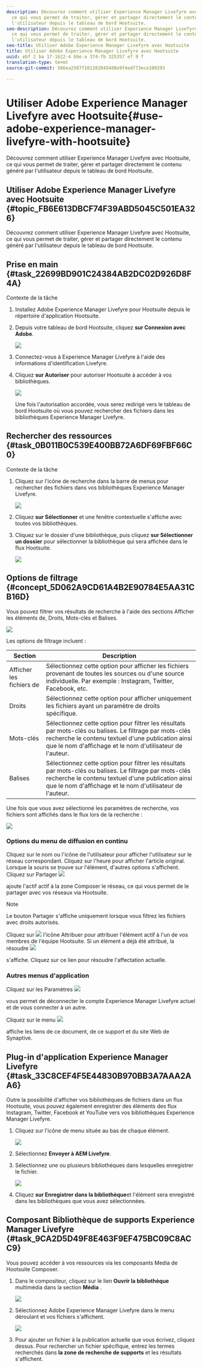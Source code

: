 ```yaml
---
description: Découvrez comment utiliser Experience Manager Livefyre avec Hootsuite,
  ce qui vous permet de traiter, gérer et partager directement le contenu généré par
  l'utilisateur depuis le tableau de bord Hootsuite.
seo-description: Découvrez comment utiliser Experience Manager Livefyre avec Hootsuite,
  ce qui vous permet de traiter, gérer et partager directement le contenu généré par
  l'utilisateur depuis le tableau de bord Hootsuite.
seo-title: Utiliser Adobe Experience Manager Livefyre avec Hootsuite
title: Utiliser Adobe Experience Manager Livefyre avec Hootsuite
uuid: ebf 2 ba 17-1622-4 bbe-a 374-fb 325357 ef 9 f
translation-type: tm+mt
source-git-commit: 566ea2587f101202045488e9f4edf73ece100293

---
```



# Utiliser Adobe Experience Manager Livefyre avec Hootsuite{#use-adobe-experience-manager-livefyre-with-hootsuite}

Découvrez comment utiliser Experience Manager Livefyre avec Hootsuite, ce qui vous permet de traiter, gérer et partager directement le contenu généré par l'utilisateur depuis le tableau de bord Hootsuite.

## Utiliser Adobe Experience Manager Livefyre avec Hootsuite {#topic_FB6E613DBCF74F39ABD5045C501EA326}

Découvrez comment utiliser Experience Manager Livefyre avec Hootsuite, ce qui vous permet de traiter, gérer et partager directement le contenu généré par l'utilisateur depuis le tableau de bord Hootsuite.

## Prise en main {#task_22699BD901C24384AB2DC02D926D8F4A}

Contexte de la tâche

1. Installez Adobe Experience Manager Livefyre pour Hootsuite depuis le répertoire d'application Hootsuite.

1. Depuis votre tableau de bord Hootsuite, cliquez **sur Connexion avec Adobe**.

   ![](assets/hootsuite-login.png)

1. Connectez-vous à Experience Manager Livefyre à l'aide des informations d'identification Livefyre.
1. Cliquez **sur Autoriser** pour autoriser Hootsuite à accéder à vos bibliothèques.

   ![](assets/hootsuite-authorize.png)

   Une fois l'autorisation accordée, vous serez redirigé vers le tableau de bord Hootsuite où vous pouvez rechercher des fichiers dans les bibliothèques Experience Manager Livefyre.

## Rechercher des ressources {#task_0B011B0C539E400BB72A6DF69FBF66C0}

Contexte de la tâche

1. Cliquez sur l'icône de recherche dans la barre de menus pour rechercher des fichiers dans vos bibliothèques Experience Manager Livefyre.

   ![](assets/hootsuite-search.png)

1. Cliquez **sur Sélectionner** et une fenêtre contextuelle s'affiche avec toutes vos bibliothèques.
1. Cliquez sur le dossier d'une bibliothèque, puis cliquez **sur Sélectionner un dossier** pour sélectionner la bibliothèque qui sera affichée dans le flux Hootsuite.

   ![](assets/hootsuite-select.png)

## Options de filtrage {#concept_5D062A9CD61A4B2E90784E5AA31CB16D}

Vous pouvez filtrer vos résultats de recherche à l'aide des sections Afficher les éléments de, Droits, Mots-clés et Balises.

![](assets/hootsuite-filters.png)

Les options de filtrage incluent :

| Section | Description |
|--- |--- |
| Afficher les fichiers de | Sélectionnez cette option pour afficher les fichiers provenant de toutes les sources ou d'une source individuelle. Par exemple : Instagram, Twitter, Facebook, etc. |
| Droits | Sélectionnez cette option pour afficher uniquement les fichiers ayant un paramètre de droits spécifique. |
| Mots-clés | Sélectionnez cette option pour filtrer les résultats par mots-clés ou balises. Le filtrage par mots-clés recherche le contenu textuel d'une publication ainsi que le nom d'affichage et le nom d'utilisateur de l'auteur. |
| Balises | Sélectionnez cette option pour filtrer les résultats par mots-clés ou balises. Le filtrage par mots-clés recherche le contenu textuel d'une publication ainsi que le nom d'affichage et le nom d'utilisateur de l'auteur. |

Une fois que vous avez sélectionné les paramètres de recherche, vos fichiers sont affichés dans le flux lors de la recherche :

![](assets/hootsuite-stream.png)

### Options du menu de diffusion en continu

Cliquez sur le nom ou l'icône de l'utilisateur pour afficher l'utilisateur sur le réseau correspondant. Cliquez sur l'heure pour afficher l'article original. Lorsque la souris se trouve sur l'élément, d'autres options s'affichent. Cliquez sur Partager ![](assets/share.png)

ajoute l'actif actif à la zone Composer le réseau, ce qui vous permet de le partager avec vos réseaux via Hootsuite.

>[!NOTE]
>
>Le bouton Partager s'affiche uniquement lorsque vous filtrez les fichiers avec droits autorisés.

Cliquez sur ![](assets/assign.png) l'icône Attribuer pour attribuer l'élément actif à l'un de vos membres de l'équipe Hootsuite. Si un élément a déjà été attribué, la résoudre ![](assets/resolve.png)

s'affiche. Cliquez sur ce lien pour résoudre l'affectation actuelle.

### Autres menus d'application

Cliquez sur les Paramètres ![](assets/settings.png)

vous permet de déconnecter le compte Experience Manager Livefyre actuel et de vous connecter à un autre.

Cliquez sur le menu ![](assets/menu.png)

affiche les liens de ce document, de ce support et du site Web de Synaptive.

## Plug-in d'application Experience Manager Livefyre {#task_33C8CEF4F5E44830B970BB3A7AAA2AA6}

Outre la possibilité d'afficher vos bibliothèques de fichiers dans un flux Hootsuite, vous pouvez également enregistrer des éléments des flux Instagram, Twitter, Facebook et YouTube vers vos bibliothèques Experience Manager Livefyre.

1. Cliquez sur l'icône de menu située au bas de chaque élément.

   ![](assets/hootsuite-menu-icon.png)

1. Sélectionnez **Envoyer à AEM Livefyre**.
1. Sélectionnez une ou plusieurs bibliothèques dans lesquelles enregistrer le fichier.

   ![](assets/hootsuite-save.png)

1. Cliquez **sur Enregistrer dans la bibliothèque**et l'élément sera enregistré dans les bibliothèques que vous avez sélectionnées.

## Composant Bibliothèque de supports Experience Manager Livefyre {#task_9CA2D5D49F8E463F9EF475BC09C8ACC9}

Vous pouvez accéder à vos ressources via les composants Media de Hootsuite Composer.

1. Dans le compositeur, cliquez sur le lien **Ouvrir la bibliothèque** multimédia dans la section **Média** .

   ![](assets/hootsuite-open-media-library.png)

1. Sélectionnez Adobe Experience Manager Livefyre dans le menu déroulant et vos fichiers s'affichent.

   ![](assets/hootsuite-aem-files.png)

1. Pour ajouter un fichier à la publication actuelle que vous écrivez, cliquez dessus. Pour rechercher un fichier spécifique, entrez les termes recherchés dans **la zone de recherche de supports** et les résultats s'affichent.
